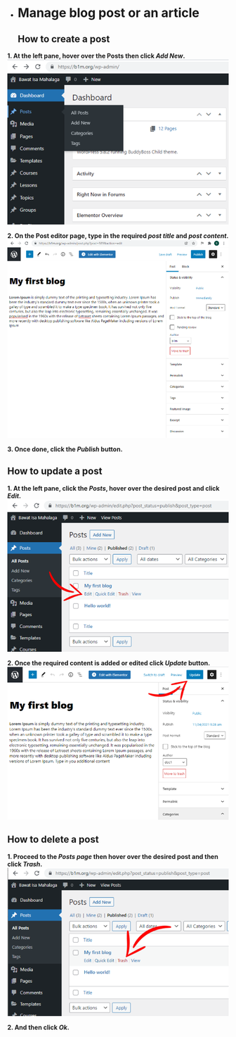 - # Manage blog post or an article
  <h2>How to create a post</h2>
  
**1. At the left pane, hover over the Posts then click _Add New_.**
![Image2.1](/img/2.1.PNG)


**2. On the Post editor page, type in the required _post title_ and _post content_.**
![Image2.2](/img/2.2.PNG)


**3. Once done, click the _Publish_ button.**

  <h2>How to update a post</h2>
  
**1. At the left pane, click the _Posts_, hover over the desired post and click _Edit_.**
![Image2.3](/img/2.3.png) 


**2. Once the required content is added or edited click _Update_ button.** 
![Image2.4](/img/2.4.PNG)   

  <h2>How to delete a post</h2>
  
**1. Proceed to the _Posts page_ then hover over the desired post and then click _Trash_.**
![Image2.5](/img/2.5.PNG)

**2. And then click _Ok_.**
